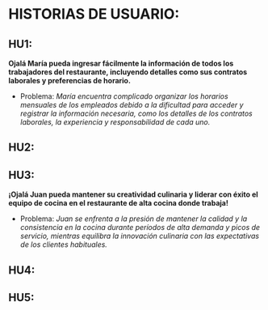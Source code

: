 # HISTORIAS DE USUARIO:

## HU1:
**Ojalá María pueda ingresar fácilmente la información de todos los trabajadores del restaurante, incluyendo detalles como sus contratos laborales y preferencias de horario.**
   - Problema:
*María encuentra complicado organizar los horarios mensuales de los empleados debido a la dificultad para acceder y registrar la información necesaria, como los detalles de los contratos laborales, la experiencia y responsabilidad de cada uno.*

## HU2:

## HU3:

**¡Ojalá Juan pueda mantener su creatividad culinaria y liderar con éxito el equipo 
de cocina en el restaurante de alta cocina donde trabaja!**

   - Problema:
*Juan se enfrenta a la presión de mantener la calidad y la consistencia en la cocina durante períodos de alta demanda y picos de servicio, mientras equilibra la innovación culinaria con las expectativas de los clientes habituales.*

## HU4:

## HU5:
